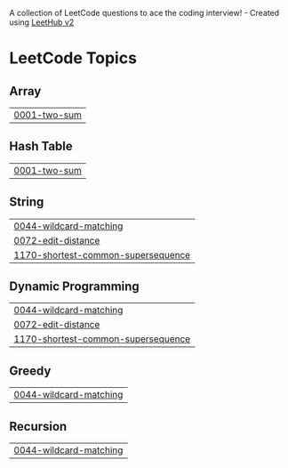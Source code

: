 A collection of LeetCode questions to ace the coding interview! - Created using [LeetHub v2](https://github.com/arunbhardwaj/LeetHub-2.0)
<!---LeetCode Topics Start-->
# LeetCode Topics
## Array
|  |
| ------- |
| [0001-two-sum](https://github.com/Sandeepcmd/DSA_MONSTER/tree/master/0001-two-sum) |
## Hash Table
|  |
| ------- |
| [0001-two-sum](https://github.com/Sandeepcmd/DSA_MONSTER/tree/master/0001-two-sum) |
## String
|  |
| ------- |
| [0044-wildcard-matching](https://github.com/Sandeepcmd/DSA_MONSTER/tree/master/0044-wildcard-matching) |
| [0072-edit-distance](https://github.com/Sandeepcmd/DSA_MONSTER/tree/master/0072-edit-distance) |
| [1170-shortest-common-supersequence](https://github.com/Sandeepcmd/DSA_MONSTER/tree/master/1170-shortest-common-supersequence) |
## Dynamic Programming
|  |
| ------- |
| [0044-wildcard-matching](https://github.com/Sandeepcmd/DSA_MONSTER/tree/master/0044-wildcard-matching) |
| [0072-edit-distance](https://github.com/Sandeepcmd/DSA_MONSTER/tree/master/0072-edit-distance) |
| [1170-shortest-common-supersequence](https://github.com/Sandeepcmd/DSA_MONSTER/tree/master/1170-shortest-common-supersequence) |
## Greedy
|  |
| ------- |
| [0044-wildcard-matching](https://github.com/Sandeepcmd/DSA_MONSTER/tree/master/0044-wildcard-matching) |
## Recursion
|  |
| ------- |
| [0044-wildcard-matching](https://github.com/Sandeepcmd/DSA_MONSTER/tree/master/0044-wildcard-matching) |
<!---LeetCode Topics End-->